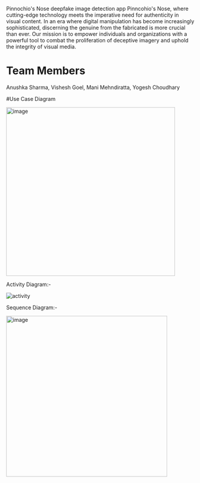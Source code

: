  Pinnochio's Nose
 deepfake image detection app Pinncohio's Nose, where cutting-edge technology meets the imperative need for authenticity in visual content. In an era where digital manipulation has become increasingly sophisticated, discerning the genuine from the fabricated is more crucial than ever. Our mission is to empower individuals and organizations with a powerful tool to combat the proliferation of deceptive imagery and uphold the integrity of visual media.

# Team Members
Anushka Sharma,
Vishesh Goel,
Mani Mehndiratta,
Yogesh Choudhary

#Use Case Diagram

<img width="452" alt="image" src="https://github.com/Anushka-Sharma-sahariya/Pinnochio-s-Nose/assets/142217606/33ce7db6-384f-4ca0-8629-77fd28558ed3">


Activity Diagram:-

![activity](https://github.com/Anushka-Sharma-sahariya/Pinnochio-s-Nose/assets/142217606/f22e56f7-0b09-4492-8280-a0ff56fca3d0)


Sequence Diagram:-

<img width="431" alt="image" src="https://github.com/Anushka-Sharma-sahariya/Pinnochio-s-Nose/assets/142217606/3e0e83d9-5410-49c2-ba6b-fbd3dff31c39">




